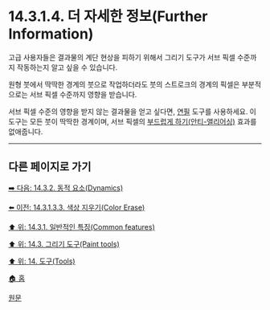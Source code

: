 # 14.3.1.4. 더 자세한 정보(Further Information)
고급 사용자들은 결과물의 계단 현상을 피하기 위해서 그리기 도구가 서브 픽셀 수준까지 작동하는지 알고 싶을 수 있습니다.

원형 붓에서 딱딱한 경계의 붓으로 작업하더라도 붓의 스트로크의 경계의 픽셀은 부분적으로는 서브 픽셀 수준까지 영향을 받습니다.

서브 픽셀 수준의 영향을 받지 않는 결과물을 얻고 싶다면, [연필](./14-03-06-pencil.md) 도구를 사용하세요. 이 도구는 모든 붓이 딱딱한 경계이며, 서브 픽셀의 [부드럽게 하기(안티-앨리어싱)](./19-glossaryx-antialiasing.md) 효과를 없애줍니다.

***

## 다른 페이지로 가기

[➡️ 다음: 14.3.2. 동적 요소(Dynamics)](./14-03-02-00-dynamics.md)

[⬅️ 이전: 14.3.1.3.3. 색상 지우기(Color Erase)](./14-03-01-03-03-color_erase.md)

[⬆️ 위: 14.3.1. 일반적인 특징(Common features)](./14-03-01-00-common-features.md)

[⬆️ 위: 14.3. 그리기 도구(Paint tools)](./14-03-00-paint-tools.md)

[⬆️ 위: 14. 도구(Tools)](./14-00-tools.md)

[🏠 홈](./00-home.md)

[원문](https://docs.gimp.org/2.10/ko/gimp-tools-paint.html#idm12094)
